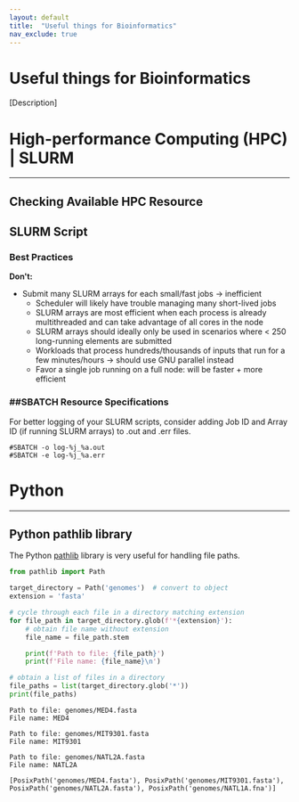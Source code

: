 ```yaml
---
layout: default
title:  "Useful things for Bioinformatics"
nav_exclude: true
---
```

<h1>Useful things for Bioinformatics</h1>
[Description]

# High-performance Computing (HPC) | SLURM 
---------------------------------------------------------------
## Checking Available HPC Resource 

## SLURM Script
### Best Practices 
**Don't:** 
- Submit many SLURM arrays for each small/fast jobs → inefficient
    - Scheduler will likely have trouble managing many short-lived jobs
    - SLURM arrays are most efficient when each process is already multithreaded and can take advantage of all cores in the node
    - SLURM arrays should ideally only be used in scenarios where < 250 long-running elements are submitted
    - Workloads that process hundreds/thousands of inputs that run for a few minutes/hours → should use GNU parallel instead
    - Favor a single job running on a full node: will be faster + more efficient

### ##SBATCH Resource Specifications  
For better logging of your SLURM scripts, consider adding Job ID and Array ID (if running SLURM arrays)  to .out and .err files. 
```
#SBATCH -o log-%j_%a.out
#SBATCH -e log-%j_%a.err
```


# Python 
---------------------------------------------------------------
## Python pathlib library 
The Python <a href="https://docs.python.org/3/library/pathlib.html" target="_blank">pathlib</a> library is very useful for handling file paths. 

```python
from pathlib import Path

target_directory = Path('genomes')  # convert to object 
extension = 'fasta'

# cycle through each file in a directory matching extension
for file_path in target_directory.glob(f'*{extension}'):
    # obtain file name without extension
    file_name = file_path.stem 

    print(f'Path to file: {file_path}')
    print(f'File name: {file_name}\n')

# obtain a list of files in a directory
file_paths = list(target_directory.glob('*'))
print(file_paths)
```
```
Path to file: genomes/MED4.fasta
File name: MED4

Path to file: genomes/MIT9301.fasta
File name: MIT9301

Path to file: genomes/NATL2A.fasta
File name: NATL2A

[PosixPath('genomes/MED4.fasta'), PosixPath('genomes/MIT9301.fasta'), PosixPath('genomes/NATL2A.fasta'), PosixPath('genomes/NATL1A.fna')]
```

